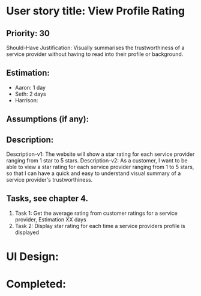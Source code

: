 # User story title: View Profile Rating

## Priority: 30
Should-Have
Justification: Visually summarises the trustworthiness of a service provider without having to read into their
profile or background.

## Estimation:
* Aaron: 1 day
* Seth: 2 days
* Harrison:

## Assumptions (if any):

## Description:

Description-v1: The website will show a star rating for each service provider ranging from 1 star to 5 stars.
Description-v2: As a customer, I want to be able to view a star rating for each service provider ranging from 1 to 5
stars, so that I can have a quick and easy to understand visual summary of a service provider's trustworthiness.

## Tasks, see chapter 4.

1. Task 1: Get the average rating from customer ratings for a service provider, Estimation XX days
2. Task 2: Display star rating for each time a service providers profile is displayed


# UI Design:


# Completed:
